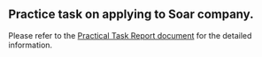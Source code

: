 ## Practice task on applying to Soar company.
Please refer to the [Practical Task Report document](https://github.com/jorimann/soar-task/edit/main/README.md#:~:text=Practical,-Task%20Report.md) for the detailed information.
